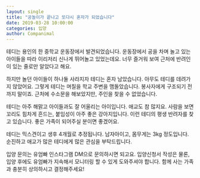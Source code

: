 ```yaml
---
layout: single
title: "공놀이가 끝나고 또다시 혼자가 되었습니다"
date: 2019-03-28 10:00:00
categories: 입양
author: Companimal
---
```


테디는 용인의 한 중학교 운동장에서 발견되었습니다. 운동장에서 공을 차며 놀고 있는 아이들을 따라 이리저리 신나게 뛰어놀고 있었는데요. 너무 즐거워 보여 근처에 반려인이 있는 줄로만 알았다고 해요.

하지만 놀던 아이들이 하나둘 사라지자 테디는 혼자 남았습니다. 아무도 테디를 데려가지 않았어요. 그렇게 테디는 며칠을 학교 주변을 맴돌았습니다. 봉사자에게 구조되기 전까지 말이죠. 근처에 수소문을 해보았지만, 주인을 찾을 수 없었습니다.

테디는 아주 해맑고 아이들과도 잘 어울리는 아이입니다. 애교도 참 많지요. 사람을 보면 꼬리도 힘차게 흔드는, 붙임성이 아주 좋은 강아지입니다. 이런 테디의 평생 반려자를 찾고 있습니다. 좋은 가족이 되어주실 분이면 좋겠어요.

테디는 믹스견이고 생후 4개월로 추정됩니다. 남자아이고, 몸무게는 3kg 정도입니다. 순진하고 애교가 많은 테디에게 많은 관심을 부탁드립니다.

입양 문의는 유엄빠 인스타그램 DM으로 문의하시면 되고요. 입양신청서 작성은 물론, 입양 후에도 유엄빠가 지속해서 모니터링 할 수 있게 도와주셔야 합니다. 함께 사는 가족과 충분히 상의하시고 결정해주세요!
